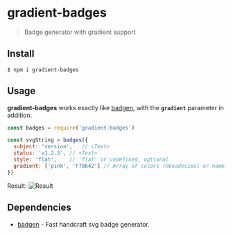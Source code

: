 # gradient-badges

> Badge generator with gradient support

## Install

```
$ npm i gradient-badges
```

## Usage

**gradient-badges** works exactly like [badgen](https://github.com/amio/badgen), with the **`gradient`** parameter in addition.

```javascript
const badges = require('gradient-badges')

const svgString = badges({
  subject: 'version',   // <Text>
  status: 'v1.2.3', // <Text>
  style: 'flat',    // 'flat' or undefined, optional
  gradient: ['pink', 'F78642'] // Array of colors (Hexadecimal or name)
})
```

Result: ![Result](https://cdn.rawgit.com/bokub/gradient-badges/master/examples/version.svg)

## Dependencies

- [badgen](https://github.com/amio/badgen) - Fast handcraft svg badge generator.